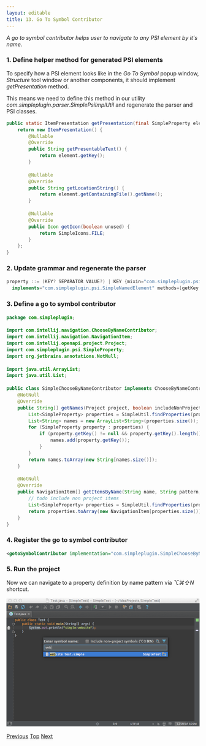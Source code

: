 ```yaml
---
layout: editable
title: 13. Go To Symbol Contributor
---
```


*A go to symbol contributor helps user to navigate to any PSI element by it's name.*

### 1. Define helper method for generated PSI elements

To specify how a PSI element looks like in the *Go To Symbol* popup window, *Structure* tool window or another components, it should implement *getPresentation* method.

This means we need to define this method in our utility *com.simpleplugin.parser.SimplePsiImplUtil* and regenerate the parser and PSI classes.

```java
public static ItemPresentation getPresentation(final SimpleProperty element) {
    return new ItemPresentation() {
        @Nullable
        @Override
        public String getPresentableText() {
            return element.getKey();
        }

        @Nullable
        @Override
        public String getLocationString() {
            return element.getContainingFile().getName();
        }

        @Nullable
        @Override
        public Icon getIcon(boolean unused) {
            return SimpleIcons.FILE;
        }
    };
}
```

### 2. Update grammar and regenerate the parser

```java
property ::= (KEY? SEPARATOR VALUE?) | KEY {mixin="com.simpleplugin.psi.impl.SimpleNamedElementImpl"
  implements="com.simpleplugin.psi.SimpleNamedElement" methods=[getKey getValue getName setName getNameIdentifier getPresentation]}
```

### 3. Define a go to symbol contributor

```java
package com.simpleplugin;

import com.intellij.navigation.ChooseByNameContributor;
import com.intellij.navigation.NavigationItem;
import com.intellij.openapi.project.Project;
import com.simpleplugin.psi.SimpleProperty;
import org.jetbrains.annotations.NotNull;

import java.util.ArrayList;
import java.util.List;

public class SimpleChooseByNameContributor implements ChooseByNameContributor {
    @NotNull
    @Override
    public String[] getNames(Project project, boolean includeNonProjectItems) {
        List<SimpleProperty> properties = SimpleUtil.findProperties(project);
        List<String> names = new ArrayList<String>(properties.size());
        for (SimpleProperty property : properties) {
            if (property.getKey() != null && property.getKey().length() > 0) {
                names.add(property.getKey());
            }
        }
        return names.toArray(new String[names.size()]);
    }

    @NotNull
    @Override
    public NavigationItem[] getItemsByName(String name, String pattern, Project project, boolean includeNonProjectItems) {
        // todo include non project items
        List<SimpleProperty> properties = SimpleUtil.findProperties(project, name);
        return properties.toArray(new NavigationItem[properties.size()]);
    }
}
```

### 4. Register the go to symbol contributor

```xml
<gotoSymbolContributor implementation="com.simpleplugin.SimpleChooseByNameContributor"/>
```

### 5. Run the project

Now we can navigate to a property definition by name pattern via *⌥⌘⇧N* shortcut.

![Go To Symbol](img/go_to_symbol.png)

[Previous](folding_builder.html)
[Top](cls_tutorial.html)
[Next](structure_view_factory)
